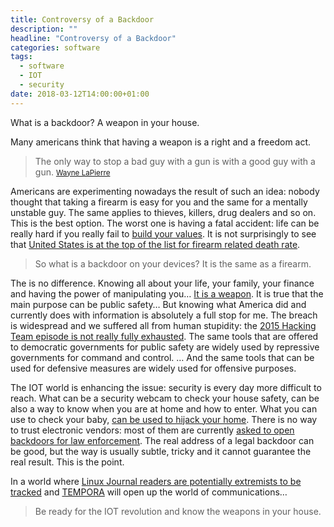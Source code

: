 ```yaml
---
title: Controversy of a Backdoor
description: ""
headline: "Controversy of a Backdoor"
categories: software
tags: 
  - software
  - IOT
  - security
date: 2018-03-12T14:00:00+01:00
---
```



What is a backdoor?
A weapon in your house.

Many americans think that having a weapon is a right and a freedom act.

> The only way to stop a bad guy with a gun is with a good guy with a gun.
<small>[Wayne LaPierre](http://washington.cbslocal.com/2012/12/21/nra-only-way-to-stop-a-bad-guy-with-a-gun-is-with-a-good-guy-with-a-gun/)</small>

Americans are experimenting nowadays the result of such an idea: nobody thought that taking a firearm is easy for you and the same for a mentally unstable guy. The same applies to thieves, killers, drug dealers and so on.
This is the best option. The worst one is having a fatal accident: life can be really hard if you really fail to [build your values](http://www.cullmantimes.com/news/family-father-shot-killed-son-in-accidental-shooting-christmas-eve/article_367964d2-eb3f-11e7-8749-ab76c8ec4894.html). 
It is not surprisingly to see that [United States is at the top of the list for firearm related death rate](https://en.wikipedia.org/wiki/List_of_countries_by_firearm-related_death_rate).

> So what is a backdoor on your devices?
> It is the same as a firearm.

The is no difference. Knowing all about your life, your family, your finance and having the power of manipulating you… [It is a weapon](https://www.computerworlduk.com/security/security-backdoors-that-heped-kill-faith-in-security-3634220/).
It is true that the main purpose can be public safety… But knowing what America did and currently does with information is absolutely a full stop for me. The breach is widespread and we suffered all from human stupidity: the [2015 Hacking Team episode is not really fully exhausted](https://en.wikipedia.org/wiki/Hacking_Team).
The same tools that are offered to democratic governments for public safety are widely used by repressive governments for command and control.
… And the same tools that can be used for defensive measures are widely used for offensive purposes.

The IOT world is enhancing the issue: security is every day more difficult to reach.
What can be a security webcam to check your house safety, can be also a way to know when you are at home and how to enter.
What you can use to check your baby, [can be used to hijack your home](https://www.huffingtonpost.com/healthline-/parental-warning-your-bab_b_11668882.html). There is no way to trust electronic vendors: most of them are currently [asked to open backdoors for law enforcement](https://www.theregister.co.uk/2018/01/09/fbi_boss_backdooring_encryption/). The real address of a legal backdoor can be good, but the way is usually subtle, tricky and it cannot guarantee the real result. This is the point.

In a world where [Linux Journal readers are potentially extremists to be tracked](http://www.linuxjournal.com/content/nsa-linux-journal-extremist-forum-and-its-readers-get-flagged-extra-surveillance) and [TEMPORA](https://en.wikipedia.org/wiki/Tempora) will open up the world of communications…

> Be ready for the IOT revolution and know the weapons in your house.
